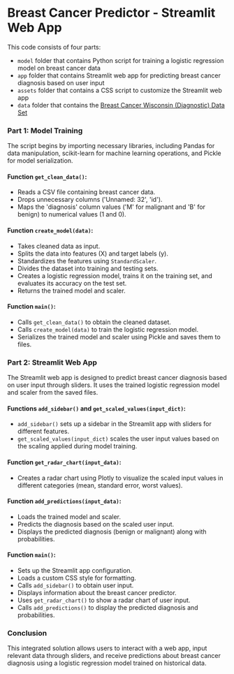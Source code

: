 # Breast Cancer Predictor - Streamlit Web App

This code consists of four parts: 
- `model` folder that contains Python script for training a logistic regression model on breast cancer data
- `app` folder that contains Streamlit web app for predicting breast cancer diagnosis based on user input
- `assets` folder that contains a CSS script to customize the Streamlit web app
- `data` folder that contains the [Breast Cancer Wisconsin (Diagnostic) Data Set](https://www.kaggle.com/datasets/uciml/breast-cancer-wisconsin-data)

### Part 1: Model Training

The script begins by importing necessary libraries, including Pandas for data manipulation, scikit-learn for machine learning operations, and Pickle for model serialization.

#### Function `get_clean_data()`:
- Reads a CSV file containing breast cancer data.
- Drops unnecessary columns ('Unnamed: 32', 'id').
- Maps the 'diagnosis' column values ('M' for malignant and 'B' for benign) to numerical values (1 and 0).

#### Function `create_model(data)`:
- Takes cleaned data as input.
- Splits the data into features (X) and target labels (y).
- Standardizes the features using `StandardScaler`.
- Divides the dataset into training and testing sets.
- Creates a logistic regression model, trains it on the training set, and evaluates its accuracy on the test set.
- Returns the trained model and scaler.

#### Function `main()`:
- Calls `get_clean_data()` to obtain the cleaned dataset.
- Calls `create_model(data)` to train the logistic regression model.
- Serializes the trained model and scaler using Pickle and saves them to files.

### Part 2: Streamlit Web App

The Streamlit web app is designed to predict breast cancer diagnosis based on user input through sliders. It uses the trained logistic regression model and scaler from the saved files.

#### Functions `add_sidebar()` and `get_scaled_values(input_dict)`:
- `add_sidebar()` sets up a sidebar in the Streamlit app with sliders for different features.
- `get_scaled_values(input_dict)` scales the user input values based on the scaling applied during model training.

#### Function `get_radar_chart(input_data)`:
- Creates a radar chart using Plotly to visualize the scaled input values in different categories (mean, standard error, worst values).

#### Function `add_predictions(input_data)`:
- Loads the trained model and scaler.
- Predicts the diagnosis based on the scaled user input.
- Displays the predicted diagnosis (benign or malignant) along with probabilities.
  
#### Function `main()`:
- Sets up the Streamlit app configuration.
- Loads a custom CSS style for formatting.
- Calls `add_sidebar()` to obtain user input.
- Displays information about the breast cancer predictor.
- Uses `get_radar_chart()` to show a radar chart of user input.
- Calls `add_predictions()` to display the predicted diagnosis and probabilities.

### Conclusion
This integrated solution allows users to interact with a web app, input relevant data through sliders, and receive predictions about breast cancer diagnosis using a logistic regression model trained on historical data.
